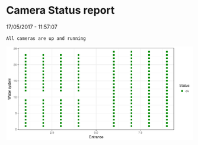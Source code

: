 Camera Status report
================
17/05/2017 - 11:57:07

    All cameras are up and running

![](camreport_files/figure-markdown_github/unnamed-chunk-2-1.png)
